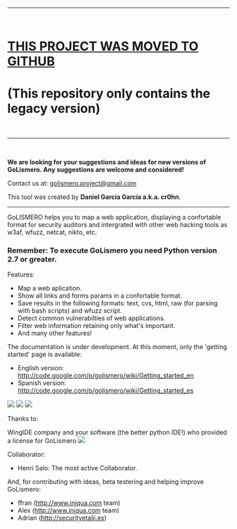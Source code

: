 <br />

---

<br />


# [THIS PROJECT WAS MOVED TO GITHUB](https://github.com/golismero/golismero) #
# (This repository only contains the legacy version) #
<br />


---

<br />

**We are looking for your suggestions and ideas for new versions of GoLismero. Any suggestions are welcome and considered!**

Contact us at: golismero.project@gmail.com

This tool was created by **Daniel García García a.k.a. cr0hn**.


---


GoLISMERO helps you to map a web application, displaying a confortable format for security auditors and intergrated with other web hacking tools as w3af, wfuzz, netcat, nikto, etc.

### **Remember: To execute GoLismero you need Python version 2.7 or greater.** ###

Features:

  * Map a web aplication.
  * Show all links and forms params in a confortable format.
  * Save results in the following formats: text, cvs, html, raw (for parsing with bash scripts) and wfuzz script.
  * Detect common vulnerabilties of web applications.
  * Filter web information retaining only what's important.
  * And many other features!

The documentation is under development. At this moment, only the 'getting started' page is available:
  * English version: http://code.google.com/p/golismero/wiki/Getting_started_en
  * Spanish version: http://code.google.com/p/golismero/wiki/Getting_started_es

<img src='http://i39.tinypic.com/28umy34.png' />

<img src='http://i43.tinypic.com/64f5zk.png' />

<img src='http://i41.tinypic.com/20z786r.png' />

Thanks to:

WingIDE company and your software (the better python IDE!) who provided a license for  GoLismero [![](http://wingware.com/images/wingware-sponsor-60x31.png)](http://wingware.com)

Collaborator:

  * Henri Salo: The most active Collaborator.

And, for contributing with ideas, beta testering and helping improve GoLismero:

  * ffran (http://www.iniqua.com team)
  * Alex (http://www.iniqua.com team)
  * Adrian (http://securityetalii.es)
